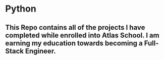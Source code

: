 # Python
## This Repo contains all of the projects I have completed while enrolled into Atlas School. I am earning my education towards becoming a Full-Stack Engineer.
